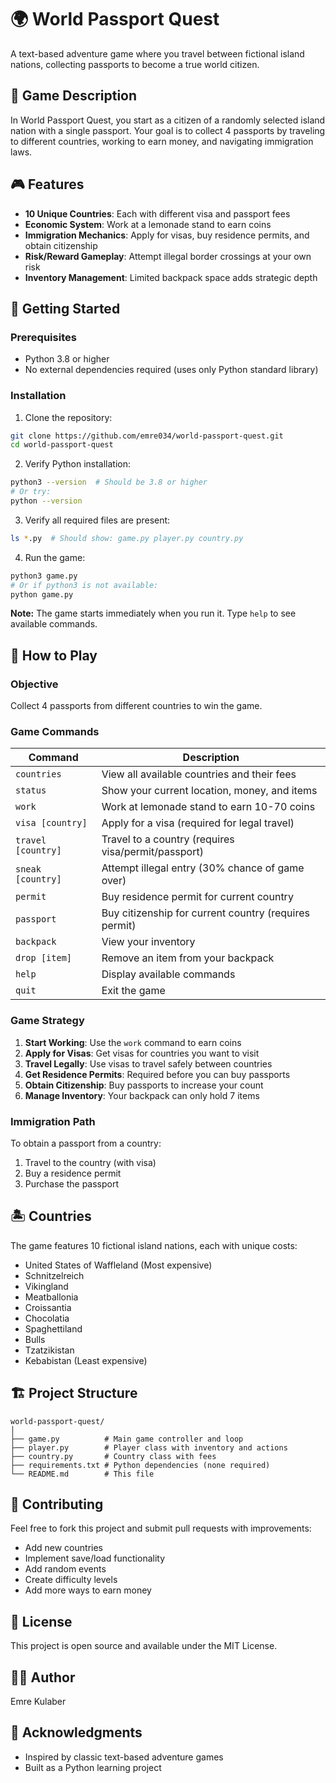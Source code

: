 # 🌍 World Passport Quest

A text-based adventure game where you travel between fictional island nations, collecting passports to become a true world citizen.

## 📖 Game Description

In World Passport Quest, you start as a citizen of a randomly selected island nation with a single passport. Your goal is to collect 4 passports by traveling to different countries, working to earn money, and navigating immigration laws.

## 🎮 Features

- **10 Unique Countries**: Each with different visa and passport fees
- **Economic System**: Work at a lemonade stand to earn coins
- **Immigration Mechanics**: Apply for visas, buy residence permits, and obtain citizenship
- **Risk/Reward Gameplay**: Attempt illegal border crossings at your own risk
- **Inventory Management**: Limited backpack space adds strategic depth

## 🚀 Getting Started

### Prerequisites

- Python 3.8 or higher
- No external dependencies required (uses only Python standard library)

### Installation

1. Clone the repository:
```bash
git clone https://github.com/emre034/world-passport-quest.git
cd world-passport-quest
```

2. Verify Python installation:
```bash
python3 --version  # Should be 3.8 or higher
# Or try:
python --version
```

3. Verify all required files are present:
```bash
ls *.py  # Should show: game.py player.py country.py
```

4. Run the game:
```bash
python3 game.py
# Or if python3 is not available:
python game.py
```

**Note:** The game starts immediately when you run it. Type `help` to see available commands.

## 🎯 How to Play

### Objective
Collect 4 passports from different countries to win the game.

### Game Commands

| Command | Description |
|---------|-------------|
| `countries` | View all available countries and their fees |
| `status` | Show your current location, money, and items |
| `work` | Work at lemonade stand to earn 10-70 coins |
| `visa [country]` | Apply for a visa (required for legal travel) |
| `travel [country]` | Travel to a country (requires visa/permit/passport) |
| `sneak [country]` | Attempt illegal entry (30% chance of game over) |
| `permit` | Buy residence permit for current country |
| `passport` | Buy citizenship for current country (requires permit) |
| `backpack` | View your inventory |
| `drop [item]` | Remove an item from your backpack |
| `help` | Display available commands |
| `quit` | Exit the game |

### Game Strategy

1. **Start Working**: Use the `work` command to earn coins
2. **Apply for Visas**: Get visas for countries you want to visit
3. **Travel Legally**: Use visas to travel safely between countries
4. **Get Residence Permits**: Required before you can buy passports
5. **Obtain Citizenship**: Buy passports to increase your count
6. **Manage Inventory**: Your backpack can only hold 7 items

### Immigration Path

To obtain a passport from a country:
1. Travel to the country (with visa)
2. Buy a residence permit
3. Purchase the passport

## 🏝️ Countries

The game features 10 fictional island nations, each with unique costs:

- United States of Waffleland (Most expensive)
- Schnitzelreich
- Vikingland
- Meatballonia
- Croissantia
- Chocolatia
- Spaghettiland
- Bulls
- Tzatzikistan
- Kebabistan (Least expensive)

## 🏗️ Project Structure

```
world-passport-quest/
│
├── game.py          # Main game controller and loop
├── player.py        # Player class with inventory and actions
├── country.py       # Country class with fees
├── requirements.txt # Python dependencies (none required)
└── README.md        # This file
```

## 🤝 Contributing

Feel free to fork this project and submit pull requests with improvements:

- Add new countries
- Implement save/load functionality
- Add random events
- Create difficulty levels
- Add more ways to earn money

## 📝 License

This project is open source and available under the MIT License.

## 👨‍💻 Author

Emre Kulaber

## 🎉 Acknowledgments

- Inspired by classic text-based adventure games
- Built as a Python learning project
